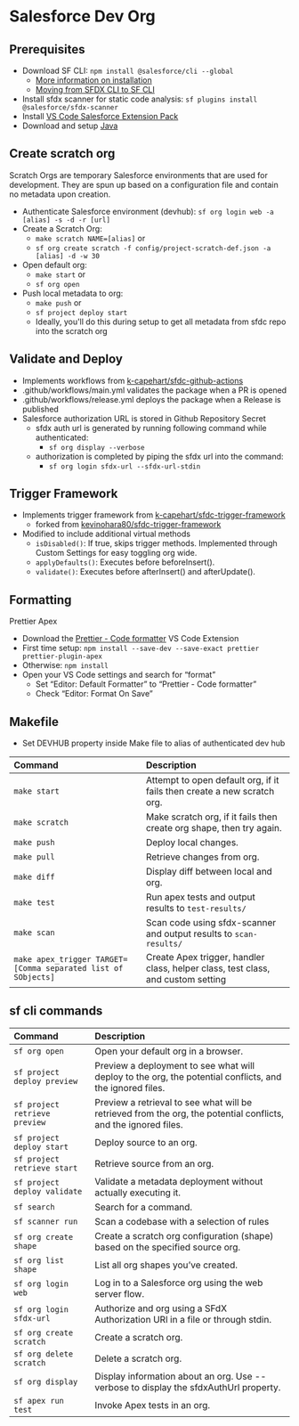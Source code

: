 # Salesforce Dev Org

## Prerequisites

- Download SF CLI: `npm install @salesforce/cli --global`
  - [More information on installation](https://developer.salesforce.com/docs/atlas.en-us.sfdx_setup.meta/sfdx_setup/sfdx_setup_install_cli.htm#sfdx_setup_install_cli_macos)
  - [Moving from SFDX CLI to SF CLI](https://developer.salesforce.com/docs/atlas.en-us.sfdx_setup.meta/sfdx_setup/sfdx_setup_move_to_sf_v2.htm)
- Install sfdx scanner for static code analysis: `sf plugins install @salesforce/sfdx-scanner`
- Install [VS Code Salesforce Extension Pack](https://developer.salesforce.com/tools/vscode)
- Download and setup [Java](https://developer.salesforce.com/tools/vscode/en/vscode-desktop/java-setup)

## Create scratch org

Scratch Orgs are temporary Salesforce environments that are used for development. They are spun up based on a configuration file and contain no metadata upon creation.

- Authenticate Salesforce environment (devhub): `sf org login web -a [alias] -s -d -r [url]`
- Create a Scratch Org:
  - `make scratch NAME=[alias]` or
  - `sf org create scratch -f config/project-scratch-def.json -a [alias] -d -w 30`
- Open default org:
  - `make start` or
  - `sf org open`
- Push local metadata to org:
  - `make push` or
  - `sf project deploy start`
  - Ideally, you'll do this during setup to get all metadata from sfdc repo into the scratch org

## Validate and Deploy

- Implements workflows from [k-capehart/sfdc-github-actions](https://github.com/k-capehart/sfdc-github-actions)
- .github/workflows/main.yml validates the package when a PR is opened
- .github/workflows/release.yml deploys the package when a Release is published
- Salesforce authorization URL is stored in Github Repository Secret
  - sfdx auth url is generated by running following command while authenticated:
    - `sf org display --verbose`
  - authorization is completed by piping the sfdx url into the command:
    - `sf org login sfdx-url --sfdx-url-stdin`

## Trigger Framework

- Implements trigger framework from [k-capehart/sfdc-trigger-framework](https://github.com/k-capehart/sfdc-trigger-framework)
  - forked from [kevinohara80/sfdc-trigger-framework](https://github.com/kevinohara80/sfdc-trigger-framework)
- Modified to include additional virtual methods
  - `isDisabled()`: If true, skips trigger methods. Implemented through Custom Settings for easy toggling org wide.
  - `applyDefaults()`: Executes before beforeInsert().
  - `validate()`: Executes before afterInsert() and afterUpdate().

## Formatting

Prettier Apex

- Download the [Prettier - Code formatter](https://marketplace.visualstudio.com/items?itemName=esbenp.prettier-vscode) VS Code Extension
- First time setup: `npm install --save-dev --save-exact prettier prettier-plugin-apex`
- Otherwise: `npm install`
- Open your VS Code settings and search for “format”
  - Set “Editor: Default Formatter” to “Prettier - Code formatter”
  - Check “Editor: Format On Save”

## Makefile

- Set DEVHUB property inside Make file to alias of authenticated dev hub

| Command                                                       | Description                                                                      |
| :------------------------------------------------------------ | :------------------------------------------------------------------------------- |
| `make start`                                                  | Attempt to open default org, if it fails then create a new scratch org.          |
| `make scratch`                                                | Make scratch org, if it fails then create org shape, then try again.             |
| `make push`                                                   | Deploy local changes.                                                            |
| `make pull`                                                   | Retrieve changes from org.                                                       |
| `make diff`                                                   | Display diff between local and org.                                              |
| `make test`                                                   | Run apex tests and output results to `test-results/`                             |
| `make scan`                                                   | Scan code using sfdx-scanner and output results to `scan-results/`               |
| `make apex_trigger TARGET=[Comma separated list of SObjects]` | Create Apex trigger, handler class, helper class, test class, and custom setting |

## sf cli commands

| Command                       | Description                                                                                                     |
| :---------------------------- | :-------------------------------------------------------------------------------------------------------------- |
| `sf org open`                 | Open your default org in a browser.                                                                             |
| `sf project deploy preview`   | Preview a deployment to see what will deploy to the org, the potential conflicts, and the ignored files.        |
| `sf project retrieve preview` | Preview a retrieval to see what will be retrieved from the org, the potential conflicts, and the ignored files. |
| `sf project deploy start`     | Deploy source to an org.                                                                                        |
| `sf project retrieve start`   | Retrieve source from an org.                                                                                    |
| `sf project deploy validate`  | Validate a metadata deployment without actually executing it.                                                   |
| `sf search`                   | Search for a command.                                                                                           |
| `sf scanner run`              | Scan a codebase with a selection of rules                                                                       |
| `sf org create shape`         | Create a scratch org configuration (shape) based on the specified source org.                                   |
| `sf org list shape`           | List all org shapes you’ve created.                                                                             |
| `sf org login web`            | Log in to a Salesforce org using the web server flow.                                                           |
| `sf org login sfdx-url`       | Authorize and org using a SFdX Authorization URl in a file or through stdin.                                    |
| `sf org create scratch`       | Create a scratch org.                                                                                           |
| `sf org delete scratch`       | Delete a scratch org.                                                                                           |
| `sf org display`              | Display information about an org. Use --verbose to display the sfdxAuthUrl property.                            |
| `sf apex run test`            | Invoke Apex tests in an org.                                                                                    |
